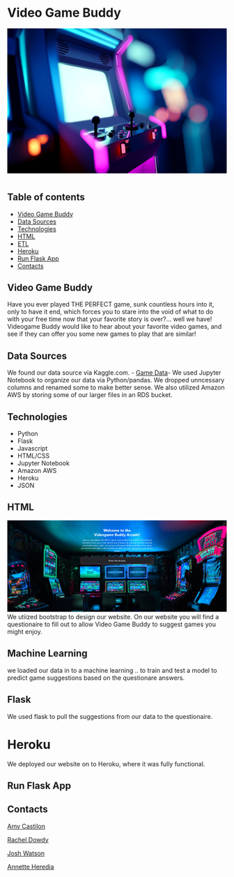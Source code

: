  <h1 text-align:center;><b>Video Game Buddy</b></h1>
<center><img src="Resources/Read me images/Read_me_image.jpg"></center>
<h1>



## Table of contents


* [Video Game Buddy](#Video-Game-Buddy)
* [Data Sources](#data-sources)
* [Technologies](#technologies)
* [HTML](#HTML)
* [ETL](#ETL)
* [Heroku](#Heroku)
* [Run Flask App](#run-flask)
* [Contacts](#contacts)



## Video Game Buddy

Have you ever played THE PERFECT game, sunk countless hours into it, only to have it end, which forces you to stare into the void of what to do with your free time now that your favorite story is over?... well we have! Videogame Buddy would like to hear about your favorite video games, and see if they can offer you some new games to play that are similar!



## Data Sources
We found our data source via Kaggle.com. - [Game Data](https://www.kaggle.com/datasets/trentenberam/metacritic-games-all-time?select=metacritic_games_master.csv)-
We used Jupyter Notebook to organize our data via Python/pandas. We dropped unncessary columns and renamed some to make better sense. We also utilized Amazon AWS by storing some of our larger files in an RDS bucket. 



## Technologies
* Python
* Flask
* Javascript
* HTML/CSS
* Jupyter Notebook
* Amazon AWS
* Heroku
* JSON


## HTML
<center><img src="Resources/Read me images/website.jpg"></center>
We utiized bootstrap to design our website. On our website you will find a questionaire to fill out to allow Video Game Buddy to suggest games you might enjoy. 

## Machine Learning
we loaded our data in to a machine learning .. to train and test a model to predict game suggestions based on the questionare answers. 

## Flask
We used flask to pull the suggestions from our data to the questionaire. 


# Heroku
We deployed our website on to Heroku, where it was fully functional. 

## Run Flask App


## Contacts



[Amy Castilon](https://github.com/amycastillon)

[Rachel Dowdy](https://github.com/radowtay)

[Josh Watson](https://github.com/JWatson1102)

[Annette Heredia](https://github.com/AnnetteHeredia)